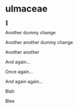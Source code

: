 # ulmaceae

:shrug:




Another dummy change

Another another dummy change

Another another

And again...

Once again...

And again again...

Blah

Blee
